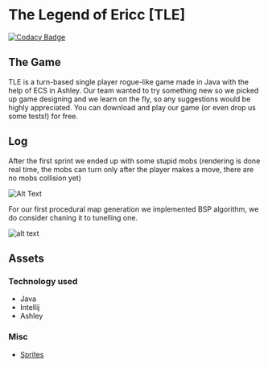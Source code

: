 # The Legend of Ericc [TLE]

[![Codacy Badge](https://api.codacy.com/project/badge/Grade/aec03650a4df457db7e2bb385dc3c6f8)](https://app.codacy.com/app/vanbinhstudios/thelegendofericc?utm_source=github.com&utm_medium=referral&utm_content=vanbinhstudios/thelegendofericc&utm_campaign=Badge_Grade_Settings)


## The Game

TLE is a turn-based single player rogue-like game made in Java with the help of ECS in Ashley. Our team wanted to try something new so we picked up game designing and we learn on the fly, so any suggestions would be highly appreciated. You can download and play our game (or even drop us some tests!) for free.

## Log

After the first sprint we ended up with some stupid mobs (rendering is done real time, the mobs can turn only after the player makes a move, there are no mobs collision yet)

![Alt Text](https://im2.ezgif.com/tmp/ezgif-2-8337fa9e765f.gif)

For our first procedural map generation we implemented BSP algorithm, we do consider chaning it to tunelling one.

![alt text](https://sites.google.com/site/jicenospam/dungeon_bsp2.png "BSP2")


## Assets
### Technology used
-  Java
-  Intellij
-  Ashley
### Misc
-  <a href="https://pixel-poem.itch.io/dungeon-assetpuck">Sprites</a>
